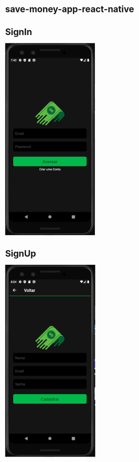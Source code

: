 # save-money-app-react-native

# SignIn
![Screenshot](login.PNG)

# SignUp

![Screenshot](cadastro.PNG)
